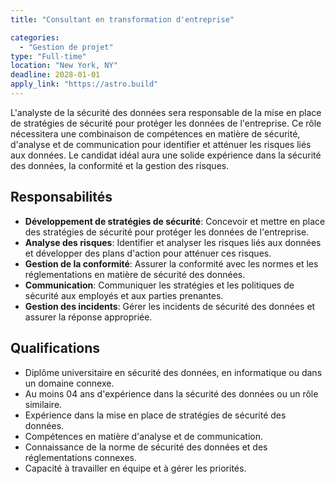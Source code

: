 ```yaml
---
title: "Consultant en transformation d'entreprise"

categories:
  - "Gestion de projet"
type: "Full-time"
location: "New York, NY"
deadline: 2028-01-01
apply_link: "https://astro.build"
---
```


L'analyste de la sécurité des données sera responsable de la mise en place de stratégies de sécurité pour protéger les données de l'entreprise. Ce rôle nécessitera une combinaison de compétences en matière de sécurité, d'analyse et de communication pour identifier et atténuer les risques liés aux données. Le candidat idéal aura une solide expérience dans la sécurité des données, la conformité et la gestion des risques.

## Responsabilités

- **Développement de stratégies de sécurité**: Concevoir et mettre en place des stratégies de sécurité pour protéger les données de l'entreprise.
- **Analyse des risques**: Identifier et analyser les risques liés aux données et développer des plans d'action pour atténuer ces risques.
- **Gestion de la conformité**: Assurer la conformité avec les normes et les réglementations en matière de sécurité des données.
- **Communication**: Communiquer les stratégies et les politiques de sécurité aux employés et aux parties prenantes.
- **Gestion des incidents**: Gérer les incidents de sécurité des données et assurer la réponse appropriée.

## Qualifications

- Diplôme universitaire en sécurité des données, en informatique ou dans un domaine connexe.
- Au moins 04 ans d'expérience dans la sécurité des données ou un rôle similaire.
- Expérience dans la mise en place de stratégies de sécurité des données.
- Compétences en matière d'analyse et de communication.
- Connaissance de la norme de sécurité des données et des réglementations connexes.
- Capacité à travailler en équipe et à gérer les priorités.

